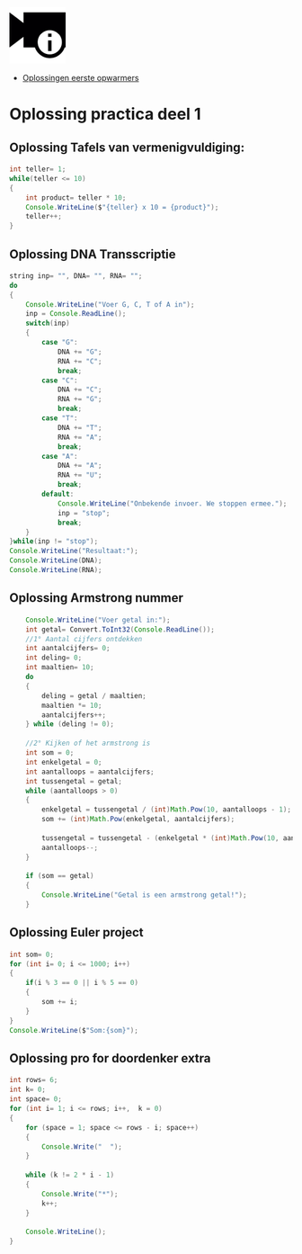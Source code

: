 
![](../assets/infoclip.png)

* [Oplossingen eerste opwarmers](https://ap.cloud.panopto.eu/Panopto/Pages/Viewer.aspx?id=be06eb23-fc0f-4863-93e1-ac79008c180a)

# Oplossing practica deel 1
## Oplossing Tafels van vermenigvuldiging:
```java
int teller= 1;
while(teller <= 10)
{
    int product= teller * 10;
    Console.WriteLine($"{teller} x 10 = {product}");
    teller++;
}
```

## Oplossing DNA Transscriptie
```java
string inp= "", DNA= "", RNA= "";
do
{
    Console.WriteLine("Voer G, C, T of A in");
    inp = Console.ReadLine();
    switch(inp)
    {
        case "G":
            DNA += "G";
            RNA += "C";
            break;
        case "C":
            DNA += "C";
            RNA += "G";
            break;
        case "T":
            DNA += "T";
            RNA += "A";
            break;
        case "A":
            DNA += "A";
            RNA += "U";
            break;
        default:
            Console.WriteLine("Onbekende invoer. We stoppen ermee.");
            inp = "stop";
            break;
    }
}while(inp != "stop");
Console.WriteLine("Resultaat:");
Console.WriteLine(DNA);
Console.WriteLine(RNA);	  
```

## Oplossing Armstrong nummer
```java
    Console.WriteLine("Voer getal in:");
    int getal= Convert.ToInt32(Console.ReadLine());
    //1° Aantal cijfers ontdekken
    int aantalcijfers= 0;
    int deling= 0;
    int maaltien= 10;
    do
    {
        deling = getal / maaltien;
        maaltien *= 10;
        aantalcijfers++;
    } while (deling != 0);
    
    //2° Kijken of het armstrong is
    int som = 0;
    int enkelgetal = 0;
    int aantalloops = aantalcijfers;
    int tussengetal = getal;
    while (aantalloops > 0)
    {
        enkelgetal = tussengetal / (int)Math.Pow(10, aantalloops - 1);
        som += (int)Math.Pow(enkelgetal, aantalcijfers);

        tussengetal = tussengetal - (enkelgetal * (int)Math.Pow(10, aantalloops - 1));
        aantalloops--;
    }

    if (som == getal)
    {
        Console.WriteLine("Getal is een armstrong getal!");
    }
```

## Oplossing Euler project
```java
int som= 0;
for (int i= 0; i <= 1000; i++)
{
    if(i % 3 == 0 || i % 5 == 0)
    {
        som += i;
    }
}
Console.WriteLine($"Som:{som}");
```

<!---## Oplossing for doordenker
```java
int rows= 4;
for (int i= 1; i <= rows; i++)
{
    for (int j= 1; j <= i; j++)
    {
        Console.Write("*");
    }
    Console.WriteLine();
}

for (int i= 1; i <= rows-1; i++)
{
    for (int j= 1; j <= 4 - i % 4; j++)
    {
        Console.Write("*");
    }
    Console.WriteLine();
}
```--->

## Oplossing pro for doordenker extra

```java
int rows= 6;
int k= 0;
int space= 0;
for (int i= 1; i <= rows; i++,  k = 0)
{
    for (space = 1; space <= rows - i; space++)
    {
        Console.Write("  ");
    }

    while (k != 2 * i - 1)
    {
        Console.Write("*");
        k++;
    }

    Console.WriteLine();
}
```
